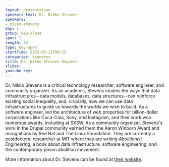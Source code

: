 ```yaml
---
layout: presentation
speakers-text: Dr. Nikko Stevens
speakers:
- nikko-stevens
day: 1
group: key-close
spot: 1
length: 45
type: key-open
startTime: 2025-03-12T09:15
categories: keynotes
title: Dr. Nikko Stevens Keynote
slides:
youtube_key:
---
```


Dr. Nikko Stevens is a critical technology researcher, software engineer, and community
organizer. As an academic, Stevens studies the ways that data infrastructures--data models,
databases, data structures--can reinforce existing social inequality, and, crucially, how we can
use data infrastructures to guide us towards the worlds we wish to build. As a software
engineer, led the architecture of web properties for billion-dollar corporations like Coca-Cola,
Sony, and Instagram, and their work won numerous awards, including at SXSW. As a community
organizer, Stevens's work in the Drupal community earned them the Aaron Winborn Award and
recognitions by Red Hat and The Linux Foundation. They are currently a postdoctoral researcher
at MIT where they are writing *Abolitionist Engineering,* a book about data infrastructure,
software engineering, and the contemporary prison abolition movement.

More information about Dr. Stevens can be found at [their website](https://nikkistevens.com/).
